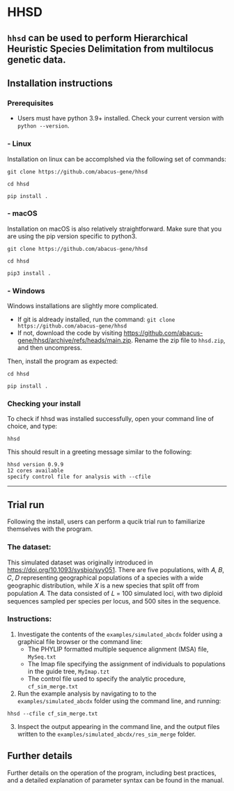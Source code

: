 # HHSD
`hhsd` can be used to perform Hierarchical Heuristic Species Delimitation from multilocus genetic data.
---
## Installation instructions
### Prerequisites
- Users must have python 3.9+ installed. Check your current version with `python --version`. 
### - Linux 
Installation on linux can be accomplshed via the following set of commands:
```
git clone https://github.com/abacus-gene/hhsd
```
```
cd hhsd
```
```
pip install .
```
### - macOS
Installation on macOS is also relatively straightforward. Make sure that you are using the pip version specific to python3.
```
git clone https://github.com/abacus-gene/hhsd
```
```
cd hhsd
```
```
pip3 install .
```
### - Windows 
Windows installations are slightly more complicated. 
- If git is aldready installed, run the command: `git clone https://github.com/abacus-gene/hhsd`
- If not, download the code by visiting https://github.com/abacus-gene/hhsd/archive/refs/heads/main.zip. Rename the zip file to `hhsd.zip`, and then uncompress.

Then, install the program as expected:
```
cd hhsd
```
```
pip install .
```

### Checking your install
To check if hhsd was installed successfully, open your command line of choice, and type:
```
hhsd
```
This should result in a greeting message similar to the following:
```
hhsd version 0.9.9
12 cores available
specify control file for analysis with --cfile
```
---
## Trial run
Following the install, users can perform a qucik trial run to familiarize themselves with the program. 
### The dataset:
This simulated dataset was originally introduced in https://doi.org/10.1093/sysbio/syy051. There are five populations, with 𝐴, 𝐵, 𝐶, 𝐷 representing geographical populations of a species with a wide geographic distribution, while 𝑋 is a new species that split off from population 𝐴. The data consisted of 𝐿 = 100 simulated loci, with two diploid sequences sampled per species per locus, and 500 sites in the sequence.
### Instructions:
1) Investigate the contents of the `examples/simulated_abcdx` folder using a graphical file browser or the command line:
    - The PHYLIP formatted multiple sequence alignment (MSA) file, `MySeq.txt`
    - The Imap file specifying the assignment of individuals to populations in the guide tree, `MyImap.tzt`
    - The control file used to specify the analytic procedure, `cf_sim_merge.txt`
2) Run the example analysis by navigating to to the `examples/simulated_abcdx` folder using the command line, and running:
```
hhsd --cfile cf_sim_merge.txt
```
3) Inspect the output appearing in the command line, and the output files written to the `examples/simulated_abcdx/res_sim_merge` folder.

## Further details
Further details on the operation of the program, including best practices, and a detailed explanation of parameter syntax can be found in the manual.
